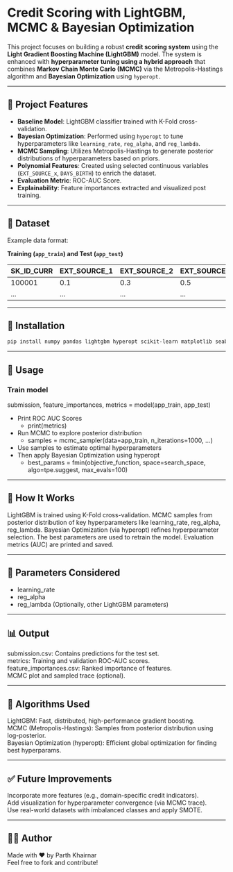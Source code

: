 # Credit Scoring with LightGBM, MCMC & Bayesian Optimization

This project focuses on building a robust **credit scoring system** using the **Light Gradient Boosting Machine (LightGBM)** model. The system is enhanced with **hyperparameter tuning using a hybrid approach** that combines **Markov Chain Monte Carlo (MCMC)** via the Metropolis-Hastings algorithm and **Bayesian Optimization** using `hyperopt`.

---

## 🚀 Project Features

- **Baseline Model**: LightGBM classifier trained with K-Fold cross-validation.
- **Bayesian Optimization**: Performed using `hyperopt` to tune hyperparameters like `learning_rate`, `reg_alpha`, and `reg_lambda`.
- **MCMC Sampling**: Utilizes Metropolis-Hastings to generate posterior distributions of hyperparameters based on priors.
- **Polynomial Features**: Created using selected continuous variables (`EXT_SOURCE_x`, `DAYS_BIRTH`) to enrich the dataset.
- **Evaluation Metric**: ROC-AUC Score.
- **Explainability**: Feature importances extracted and visualized post training.

---

## 📁 Dataset

Example data format:

**Training (`app_train`) and Test (`app_test`)**

| SK_ID_CURR | EXT_SOURCE_1 | EXT_SOURCE_2 | EXT_SOURCE_3 | DAYS_BIRTH | AMT_CREDIT | AMT_INCOME_TOTAL | AMT_ANNUITY | DAYS_EMPLOYED | TARGET |
|------------|---------------|---------------|---------------|--------------|--------------|--------------------|---------------|------------------|--------|
| 100001     | 0.1           | 0.3           | 0.5           | 1000         | 100000       | 300000             | 5000          | 365243           | 0      |
| ...        | ...           | ...           | ...           | ...          | ...           | ...                 | ...            | ...                | ...    |

---

## 🔧 Installation

```bash
pip install numpy pandas lightgbm hyperopt scikit-learn matplotlib seaborn
```
---

## 📌 Usage

### Train model
submission, feature_importances, metrics = model(app_train, app_test)

- Print ROC AUC Scores
  - print(metrics)
- Run MCMC to explore posterior distribution
  - samples = mcmc_sampler(data=app_train, n_iterations=1000, ...)
- Use samples to estimate optimal hyperparameters
- Then apply Bayesian Optimization using hyperopt
  - best_params = fmin(objective_function, space=search_space, algo=tpe.suggest, max_evals=100)

---

## 🧪 How It Works
LightGBM is trained using K-Fold cross-validation.
MCMC samples from posterior distribution of key hyperparameters like learning_rate, reg_alpha, reg_lambda.
Bayesian Optimization (via hyperopt) refines hyperparameter selection.
The best parameters are used to retrain the model.
Evaluation metrics (AUC) are printed and saved.

---

## 🔧 Parameters Considered
- learning_rate
- reg_alpha
- reg_lambda
(Optionally, other LightGBM parameters)

---

## 📊 Output
submission.csv: Contains predictions for the test set.  
metrics: Training and validation ROC-AUC scores.  
feature_importances.csv: Ranked importance of features.  
MCMC plot and sampled trace (optional).  

---

## 🧠 Algorithms Used
LightGBM: Fast, distributed, high-performance gradient boosting.  
MCMC (Metropolis-Hastings): Samples from posterior distribution using log-posterior.  
Bayesian Optimization (hyperopt): Efficient global optimization for finding best hyperparams.  

---

## ✅ Future Improvements
Incorporate more features (e.g., domain-specific credit indicators).  
Add visualization for hyperparameter convergence (via MCMC trace).  
Use real-world datasets with imbalanced classes and apply SMOTE.  

---

## 🧑‍💻 Author
Made with ❤️ by Parth Khairnar  
Feel free to fork and contribute!
